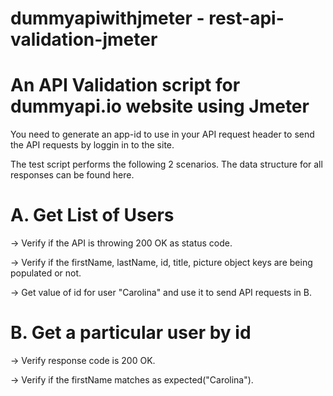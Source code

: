 # dummyapiwithjmeter - rest-api-validation-jmeter
# An API Validation script for dummyapi.io website using Jmeter


You need to generate an app-id to use in your API request header to send the API requests by loggin in to the site.

The test script performs the following 2 scenarios. The data structure for all responses can be found here.

# A. Get List of Users
-> Verify if the API is throwing 200 OK as status code.

-> Verify if the firstName, lastName, id, title, picture object keys are being populated or not.

-> Get value of id for user "Carolina" and use it to send API requests in B.

# B. Get a particular user by id
-> Verify response code is 200 OK.

-> Verify if the firstName matches as expected("Carolina").
